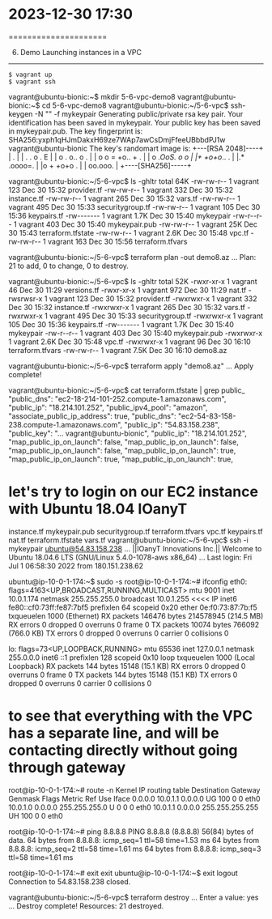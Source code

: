 # 2023-12-30    17:30
=====================


6. Demo Launching instances in a VPC
------------------------------------

    $ vagrant up
    $ vagrant ssh

vagrant@ubuntu-bionic:~$ mkdir 5-6-vpc-demo8
vagrant@ubuntu-bionic:~$ cd 5-6-vpc-demo8
vagrant@ubuntu-bionic:~/5-6-vpc$ ssh-keygen -N "" -f mykeypair
Generating public/private rsa key pair.
Your identification has been saved in mykeypair.
Your public key has been saved in mykeypair.pub.
The key fingerprint is:
SHA256:yxph1qHJmDakxH69ze7WAp7awCsDmjFfeeUBbbdPJ1w vagrant@ubuntu-bionic
The key's randomart image is:
+---[RSA 2048]----+
|       .         |
| .    . o .   E  |
|  o .  o.. o .   |
| o o = +o.. + .  |
|  o *.OoS. o o   |
|+  +o+o*..  .    |
|.* .oooo=.       |
|o +  +o+o .      |
|   oo.ooo.       |
+----[SHA256]-----+

vagrant@ubuntu-bionic:~/5-6-vpc$ ls -ghltr
total 64K
-rw-rw-r-- 1 vagrant  123 Dec 30 15:32 provider.tf
-rw-rw-r-- 1 vagrant  332 Dec 30 15:32 instance.tf
-rw-rw-r-- 1 vagrant  265 Dec 30 15:32 vars.tf
-rw-rw-r-- 1 vagrant  495 Dec 30 15:33 securitygroup.tf
-rw-rw-r-- 1 vagrant  105 Dec 30 15:36 keypairs.tf
-rw------- 1 vagrant 1.7K Dec 30 15:40 mykeypair
-rw-r--r-- 1 vagrant  403 Dec 30 15:40 mykeypair.pub
-rw-rw-r-- 1 vagrant  25K Dec 30 15:43 terraform.tfstate
-rw-rw-r-- 1 vagrant 2.6K Dec 30 15:48 vpc.tf
-rw-rw-r-- 1 vagrant  163 Dec 30 15:56 terraform.tfvars


vagrant@ubuntu-bionic:~/5-6-vpc$ terraform plan -out demo8.az
...
Plan: 21 to add, 0 to change, 0 to destroy.


vagrant@ubuntu-bionic:~/5-6-vpc$ ls -ghltr
total 52K
-rwxr-xr-x 1 vagrant   46 Dec 30 11:29 versions.tf
-rwxr-xr-x 1 vagrant  972 Dec 30 11:29 nat.tf
-rwsrwsr-x 1 vagrant  123 Dec 30 15:32 provider.tf
-rwxrwxr-x 1 vagrant  332 Dec 30 15:32 instance.tf
-rwxrwxr-x 1 vagrant  265 Dec 30 15:32 vars.tf
-rwxrwxr-x 1 vagrant  495 Dec 30 15:33 securitygroup.tf
-rwxrwxr-x 1 vagrant  105 Dec 30 15:36 keypairs.tf
-rw------- 1 vagrant 1.7K Dec 30 15:40 mykeypair
-rw-r--r-- 1 vagrant  403 Dec 30 15:40 mykeypair.pub
-rwxrwxr-x 1 vagrant 2.6K Dec 30 15:48 vpc.tf
-rwxrwxr-x 1 vagrant   96 Dec 30 16:10 terraform.tfvars
-rw-rw-r-- 1 vagrant 7.5K Dec 30 16:10 demo8.az


vagrant@ubuntu-bionic:~/5-6-vpc$ terraform apply "demo8.az"
...
Apply complete!


vagrant@ubuntu-bionic:~/5-6-vpc$ cat terraform.tfstate | grep public_
            "public_dns": "ec2-18-214-101-252.compute-1.amazonaws.com",
            "public_ip": "18.214.101.252",
            "public_ipv4_pool": "amazon",
            "associate_public_ip_address": true,
            "public_dns": "ec2-54-83-158-238.compute-1.amazonaws.com",
            "public_ip": "54.83.158.238",
            "public_key": "... vagrant@ubuntu-bionic",
            "public_ip": "18.214.101.252",
            "map_public_ip_on_launch": false,
            "map_public_ip_on_launch": false,
            "map_public_ip_on_launch": false,
            "map_public_ip_on_launch": true,
            "map_public_ip_on_launch": true,
            "map_public_ip_on_launch": true,




# let's try to login on our EC2 instance with Ubuntu 18.04 IOanyT
instance.tf  mykeypair.pub  securitygroup.tf   terraform.tfvars          vpc.tf
keypairs.tf  nat.tf         terraform.tfstate  vars.tf
vagrant@ubuntu-bionic:~/5-6-vpc$ ssh -i mykeypair ubuntu@54.83.158.238
...
 ||IOanyT Innovations Inc.||
Welcome to Ubuntu 18.04.6 LTS (GNU/Linux 5.4.0-1078-aws x86_64)
...
Last login: Fri Jul  1 06:58:30 2022 from 180.151.238.62


ubuntu@ip-10-0-1-174:~$ sudo -s
root@ip-10-0-1-174:~# ifconfig
eth0: flags=4163<UP,BROADCAST,RUNNING,MULTICAST>  mtu 9001
        inet 10.0.1.174  netmask 255.255.255.0  broadcast 10.0.1.255    <<<< IP
        inet6 fe80::cf0:73ff:fe87:7bf5  prefixlen 64  scopeid 0x20<link>
        ether 0e:f0:73:87:7b:f5  txqueuelen 1000  (Ethernet)
        RX packets 146476  bytes 214578945 (214.5 MB)
        RX errors 0  dropped 0  overruns 0  frame 0
        TX packets 10074  bytes 766092 (766.0 KB)
        TX errors 0  dropped 0 overruns 0  carrier 0  collisions 0

lo: flags=73<UP,LOOPBACK,RUNNING>  mtu 65536
        inet 127.0.0.1  netmask 255.0.0.0
        inet6 ::1  prefixlen 128  scopeid 0x10<host>
        loop  txqueuelen 1000  (Local Loopback)
        RX packets 144  bytes 15148 (15.1 KB)
        RX errors 0  dropped 0  overruns 0  frame 0
        TX packets 144  bytes 15148 (15.1 KB)
        TX errors 0  dropped 0 overruns 0  carrier 0  collisions 0


# to see that everything with the VPC has a separate line, and will be contacting directly without going through gateway

root@ip-10-0-1-174:~# route -n
Kernel IP routing table
Destination     Gateway         Genmask         Flags Metric Ref    Use Iface
0.0.0.0         10.0.1.1        0.0.0.0         UG    100    0        0 eth0
10.0.1.0        0.0.0.0         255.255.255.0   U     0      0        0 eth0
10.0.1.1        0.0.0.0         255.255.255.255 UH    100    0        0 eth0

root@ip-10-0-1-174:~# ping 8.8.8.8
PING 8.8.8.8 (8.8.8.8) 56(84) bytes of data.
64 bytes from 8.8.8.8: icmp_seq=1 ttl=58 time=1.53 ms
64 bytes from 8.8.8.8: icmp_seq=2 ttl=58 time=1.61 ms
64 bytes from 8.8.8.8: icmp_seq=3 ttl=58 time=1.61 ms


root@ip-10-0-1-174:~# exit
exit
ubuntu@ip-10-0-1-174:~$ exit
logout
Connection to 54.83.158.238 closed.


vagrant@ubuntu-bionic:~/5-6-vpc$ terraform destroy
...
  Enter a value: yes
...
Destroy complete! Resources: 21 destroyed.
